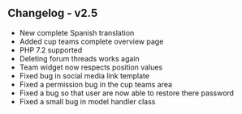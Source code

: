 ## Changelog - v2.5

- New complete Spanish translation
- Added cup teams complete overview page
- PHP 7.2 supported
- Deleting forum threads works again
- Team widget now respects position values
- Fixed bug in social media link template 
- Fixed a permission bug in the cup teams area
- Fixed a bug so that user are now able to restore there password
- Fixed a small bug in model handler class